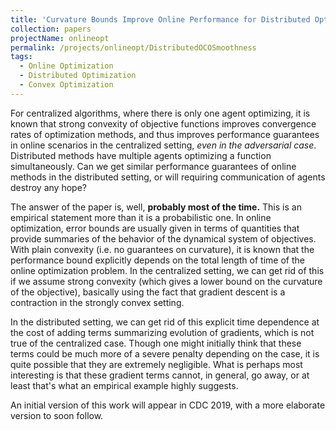 ```yaml
---
title: 'Curvature Bounds Improve Online Performance for Distributed Optimization'
collection: papers
projectName: onlineopt
permalink: /projects/onlineopt/DistributedOCOSmoothness
tags:
  - Online Optimization
  - Distributed Optimization
  - Convex Optimization
---
```


For centralized algorithms, where there is only one agent optimizing, it is known that strong convexity of objective functions improves convergence rates of optimization methods, and thus improves performance guarantees in online scenarios in the centralized setting, *even in the adversarial case*. Distributed methods have multiple agents optimizing a function simultaneously. Can we get similar performance guarantees of online methods in the distributed setting, or will requiring communication of agents destroy any hope?

The answer of the paper is, well, **probably most of the time.** This is an empirical statement more than it is a probabilistic one. In online optimization, error bounds are usually given in terms of quantities that provide summaries of the behavior of the dynamical system of objectives. With plain convexity (i.e. no guarantees on curvature), it is known that the performance bound explicitly depends on the total length of time of the online optimization problem. In the centralized setting, we can get rid of this if we assume strong convexity (which gives a lower bound on the curvature of the objective), basically using the fact that gradient descent is a contraction in the strongly convex setting.

In the distributed setting, we can get rid of this explicit time dependence at the cost of adding terms summarizing evolution of gradients, which is not true of the centralized case. Though one might initially think that these terms could be much more of a severe penalty depending on the case, it is quite possible that they are extremely negligible. What is perhaps most interesting is that these gradient terms cannot, in general, go away, or at least that's what an empirical example highly suggests.

An initial version of this work will appear in CDC 2019, with a more elaborate version to soon follow.
